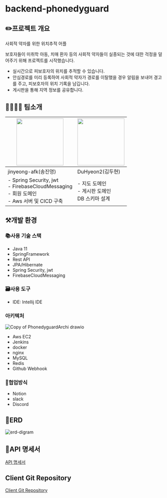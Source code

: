 # backend-phonedyguard
## ✏️프로젝트 개요
사회적 약자를 위한 위치추적 어플

보호자들이 미취학 아동, 치매 환자 등의 사회적 약자들이 실종되는 것에 대한 걱정을 덜어주기 위해 프로젝트를 시작했습니다.
- 실시간으로 피보호자의 위치를 추적할 수 있습니다.
- 안심경로를 미리 등록하여 사회적 약자가 경로를 이탈했을 경우 알림을 보내어 경고를 주고, 피보호자의 위치 기록을 남깁니다.
- 게시판을 통해 지역 정보를 공유합니다.

## 👨‍👨‍👧‍👦 팀소개
|<img src="https://user-images.githubusercontent.com/77527453/170466560-1c01a058-b484-4ca6-aadf-cab34a797798.jpg" width="150" height="150">|<img src="https://user-images.githubusercontent.com/77527453/170468045-97e97e9f-fef0-4096-b46e-339777b4772c.jpg" width="150" height="150">|
|------|---|
|jinyeong-afk(송진영)|DuHyeon2(김두현)|
|- Spring Security, jwt</br>- FirebaseCloudMessaging</br>- 회원 도메인</br>- Aws 서버 및 CICD 구축|- 지도 도메인</br>- 게시판 도메인</br>DB 스키마 설계|

## ⚒개발 환경
### 📚사용 기술 스택
- Java 11
- SpringFramework
- Rest API
- JPA/Hibernate
- Spring Security, jwt
- FirebaseCloudMessaging
### 🗃️사용 도구
- IDE: Intellij IDE
### 아키텍처
![Copy of PhonedyguardArchi drawio](https://user-images.githubusercontent.com/77527453/170459098-98daba97-6678-4e53-a41d-3fc530153ec0.png)
- Aws EC2
- Jenkins
- docker
- nginx
- MySQL
- Redis
- Github Webhook
### 📄협업방식
- Notion
- slack
- Discord

## 📜ERD
![erd-digram](https://user-images.githubusercontent.com/77527453/172057917-592bd4b4-91be-46aa-992e-3ff3418bdad6.png)

## 🔖API 명세서
[API 명세서](https://tough-jasmine-065.notion.site/API-dd2db44586ed4a0b96f4a6c7a7d8fb88)

## Client Git Repository
[Client Git Repository](https://github.com/phonedyguard/front_phonedyguard)
